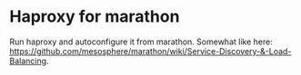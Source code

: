 # Haproxy for marathon

Run haproxy and autoconfigure it from marathon. Somewhat like here: https://github.com/mesosphere/marathon/wiki/Service-Discovery-&-Load-Balancing.
